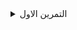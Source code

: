 <details close>

<summary>التمرين الاول</summary>

<br>

# <p dir="rtl">
فيديوهات الدرس</p>




* [شرح ال scroll view](https://youtu.be/gZGBho0XFPY)  

# <p dir="rtl">
شرح الدرس (مثال: قواعد الكتابة)</p>


* نقوم بتغيير اتجاه ال scroll view بهذه الطريقة 

 ```
  ScrollView(.horizontal) {
        …                
     }
```



 


---

<p dir="rtl">
<strong>تمرين</strong> </p>


<p dir="rtl">
نبي نتعرف عليك اكثر من هذا التمرين</p>




1.  لإضافة شخصيات الفلم بداخل ال strcut قم بالتالي :

    1. قم بالبحث عن ٢ صور لثلاث شخصيات من الفلم و أضفها بال assets 

    2. قم بتغيير اسم الصورة لاسم الشخصية الصحيح 

    3. قم بإضافة مصفوفة شخصيات بداخل ال struct وثم بداخل كل الافلام خاصتك 

    4. أملأ المصفوفة بأسماء الشخصيات وتأكد بأن تكون مطابقة لأسماء الصور



2. بعد أن تقوم بإضافة الشخصيات قم بالتعديل على صفحة التفاصيل و اضف scroll view 


3. تأكد بأن تقوم بالدوران حول المصفوفة داخل Hstack في ال scroll view 

</details>

